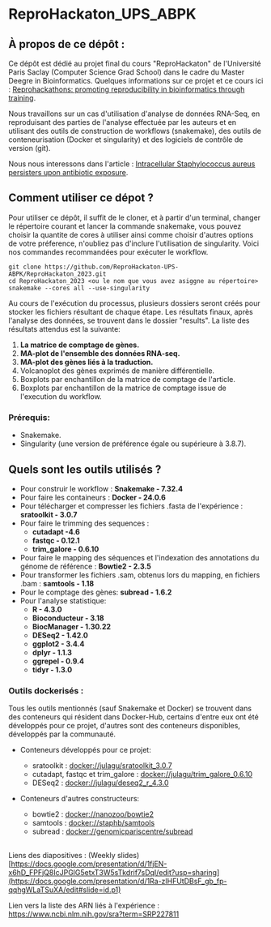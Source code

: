 # ReproHackaton_UPS_ABPK

## À propos de ce dépôt :
Ce dépôt est dédié au projet final du cours "ReproHackaton" de l'Université Paris Saclay (Computer Science Grad School) dans le cadre du Master Deegre in Bioinformatics.
Quelques informations sur ce projet et ce cours ici : [Reprohackathons: promoting reproducibility in bioinformatics through training](https://doi.org/10.1093/bioinformatics/btad227).

Nous travaillons sur un cas d'utilisation d'analyse de données RNA-Seq, en reproduisant des parties de l'analyse effectuée par les auteurs et en utilisant des outils de construction de workflows (snakemake), des outils de conteneurisation (Docker et singularity) et des logiciels de contrôle de version (git).

Nous nous interessons dans l'article :  [Intracellular Staphylococcus aureus persisters upon antibiotic exposure](https://doi.org/10.1038/s41467-020-15966-7).

## Comment utiliser ce dépot ?
Pour utiliser ce dépôt, il suffit de le cloner, et à partir d'un terminal, changer le répertoire courant et lancer la commande snakemake, vous pouvez choisir la quantite de cores à utiliser ainsi comme choisir d'autres options de votre préference, n'oubliez pas d'inclure l'utilisation de singularity. Voici nos commandes recommandées pour exécuter le workflow.
```
git clone https://github.com/ReproHackaton-UPS-ABPK/ReproHackaton_2023.git
cd ReproHackaton_2023 <ou le nom que vous avez asiggne au répertoire>
snakemake --cores all --use-singularity
```
Au cours de l'exécution du processus, plusieurs dossiers seront créés pour stocker les fichiers résultant de chaque étape. Les résultats finaux, après l'analyse des données, se trouvent dans le dossier "results".
La liste des résultats attendus est la suivante:
1. **La matrice de comptage de gènes.**
2. **MA-plot de l'ensemble des données RNA-seq.**
3. **MA-plot des gènes liés à la traduction.**
4. Volcanoplot des gènes exprimés de manière différentielle.
5. Boxplots par enchantillon de la matrice de comptage de l'article.
6. Boxplots par enchantillon de la matrice de comptage issue de l'execution du workflow.
   
### Prérequis:
* Snakemake.
* Singularity (une version de préférence égale ou supérieure à 3.8.7).

## Quels sont les outils utilisés ?

* Pour construir le workflow : **Snakemake - 7.32.4**
* Pour faire les containeurs : **Docker - 24.0.6**
* Pour télécharger et compresser les fichiers .fasta de l'expérience : **sratoolkit - 3.0.7**
* Pour faire le trimming des sequences :
    * **cutadapt -4.6**
    * **fastqc - 0.12.1**
    * **trim_galore - 0.6.10**
* Pour faire le mapping des séquences et l'indexation des annotations du génome de référence : **Bowtie2 - 2.3.5**
* Pour transformer les fichiers .sam, obtenus lors du mapping, en fichiers .bam : **samtools - 1.18**
* Pour le comptage des gènes: **subread - 1.6.2**
* Pour l'analyse statistique:
   * **R - 4.3.0**
   * **Bioconducteur - 3.18**
   * **BiocManager - 1.30.22**
   * **DESeq2 - 1.42.0**   
   * **ggplot2 - 3.4.4**
   * **dplyr - 1.1.3**
   * **ggrepel - 0.9.4**
   * **tidyr - 1.3.0**

### Outils dockerisés :

Tous les outils mentionnés (sauf Snakemake et Docker) se trouvent dans des conteneurs qui résident dans Docker-Hub, certains d'entre eux ont été développés pour ce projet, d'autres sont des conteneurs disponibles, développés par la communauté.

* Conteneurs développés pour ce projet:
    * sratoolkit : [docker://julagu/sratoolkit_3.0.7](https://hub.docker.com/r/julagu/sratoolkit_3.0.7)
    * cutadapt, fastqc et trim_galore : [docker://julagu/trim_galore_0.6.10](https://hub.docker.com/r/julagu/trim_galore_0.6.10)
    * DESeq2 : [docker://julagu/deseq2_r_4.3.0](https://hub.docker.com/r/julagu/deseq2_r_4.3.0)

* Conteneurs d'autres constructeurs:
    * bowtie2 : [docker://nanozoo/bowtie2](https://hub.docker.com/r/nanozoo/bowtie2)
    * samtools : [docker://staphb/samtools](https://hub.docker.com/r/staphb/samtools)
    * subread : [docker://genomicpariscentre/subread](https://hub.docker.com/r/genomicpariscentre/subread)

##
Liens des diapositives : (Weekly slides)[https://docs.google.com/presentation/d/1fjEN-x6hD_FPFjQ8IcJPGlG5etxT3W5sTkdrif7sDqI/edit?usp=sharing](https://docs.google.com/presentation/d/1Ra-zlHFUtDBsF_gb_fp-qqhgWLaTSuXA/edit#slide=id.p1)

Lien vers la liste des ARN liés à l'expérience : https://www.ncbi.nlm.nih.gov/sra?term=SRP227811
